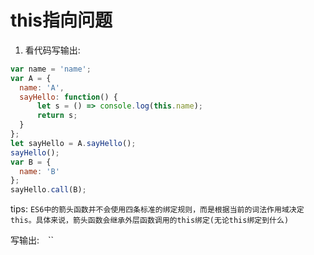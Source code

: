 

# this指向问题

1. 看代码写输出: 
   
```js
var name = 'name';
var A = {
  name: 'A',
  sayHello: function() {
      let s = () => console.log(this.name);
      return s;
  }
};
let sayHello = A.sayHello();
sayHello();
var B = {
  name: 'B'
};
sayHello.call(B);
```
tips: `ES6中的箭头函数并不会使用四条标准的绑定规则，而是根据当前的词法作用域决定this。具体来说，箭头函数会继承外层函数调用的this绑定(无论this绑定到什么)`

写输出:　``
